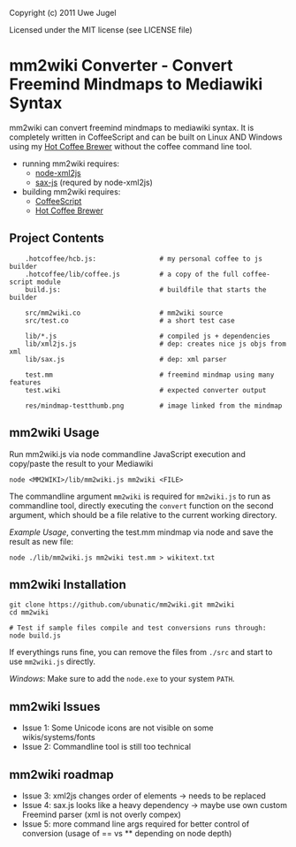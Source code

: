 Copyright (c) 2011 Uwe Jugel

Licensed under the MIT license (see LICENSE file)


mm2wiki Converter - Convert Freemind Mindmaps to Mediawiki Syntax
=================================================================

mm2wiki can convert freemind mindmaps to mediawiki syntax.
It is completely written in CoffeeScript and can be built on
Linux AND Windows using my [Hot Coffee Brewer](https://github.com/ubunatic/Hot-Coffee-Brewer) without the
coffee command line tool.

- running mm2wiki requires:
  - [node-xml2js](https://github.com/Leonidas-from-XIV/node-xml2js)
  - [sax-js](https://github.com/isaacs/sax-js) (requred by node-xml2js)
- building mm2wiki requires:
  - [CoffeeScript](http://jashkenas.github.com/coffee-script)
  - [Hot Coffee Brewer](https://github.com/ubunatic/Hot-Coffee-Brewer)

Project Contents
----------------

		.hotcoffee/hcb.js:                # my personal coffee to js builder
		.hotcoffee/lib/coffee.js          # a copy of the full coffee-script module
		build.js:                         # buildfile that starts the builder

		src/mm2wiki.co                    # mm2wiki source
		src/test.co                       # a short test case

		lib/*.js                          # compiled js + dependencies
		lib/xml2js.js                     # dep: creates nice js objs from xml
		lib/sax.js                        # dep: xml parser

		test.mm                           # freemind mindmap using many features
		test.wiki                         # expected converter output

		res/mindmap-testthumb.png         # image linked from the mindmap

mm2wiki Usage
-------------

Run mm2wiki.js via node commandline JavaScript execution and copy/paste the result to your Mediawiki

	node <MM2WIKI>/lib/mm2wiki.js mm2wiki <FILE>

The commandline argument `mm2wiki` is required for `mm2wiki.js` to run as commandline tool,
directly executing the `convert` function on the second argument, which should be a file
relative to the current working directory.

*Example Usage*, converting the test.mm mindmap via node and save the result as new file:

	node ./lib/mm2wiki.js mm2wiki test.mm > wikitext.txt


mm2wiki Installation
--------------------

    git clone https://github.com/ubunatic/mm2wiki.git mm2wiki
    cd mm2wiki
    
    # Test if sample files compile and test conversions runs through:
    node build.js

If everythings runs fine, you can remove the files from `./src` and start to use `mm2wiki.js` directly.

*Windows*: Make sure to add the `node.exe` to your system `PATH`.

mm2wiki Issues
--------------
* Issue 1: Some Unicode icons are not visible on some wikis/systems/fonts
* Issue 2: Commandline tool is still too technical

mm2wiki roadmap
---------------
* Issue 3: xml2js changes order of elements -> needs to be replaced
* Issue 4: sax.js looks like a heavy dependency -> maybe use own custom Freemind parser (xml is not overly compex)
* Issue 5: more command line args required for better control of conversion (usage of == vs ** depending on node depth)



